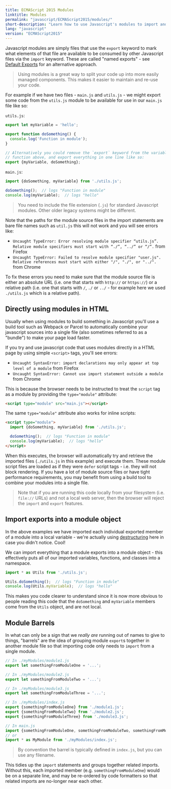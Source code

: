 ```yaml
---
title: ECMAScript 2015 Modules
linktitle: Modules
permalink: "javascript/ECMAScript2015/modules/"
short-description: "Learn how to use Javascript's modules to import and export functionality."
lang: "javascript"
version: "ECMAScript2015"
---
```


Javascript modules are simply files that use the `export` keyword to mark what
elements of that file are available to be consumed by other Javascript files
via the `import` keyword. These are called "named exports" - see
[Default Exports](#default-exports) for an alternative approach.

> Using modules is a great way to split your code up into more easily managed
> components. This makes it easier to maintain and re-use your code.

For example if we have two files - `main.js` and `utils.js` - we might export
some code from the `utils.js` module to be available for use in our `main.js`
file like so:

`utils.js`:
```javascript
export let myVariable = 'hello';

export function doSomething() {
  console.log('Function in module');
}

// Alternatively you could remove the `export` keyword from the variable and
// function above, and export everything in one line like so:
export {myVariable, doSomething};
```

`main.js`:
```javascript
import {doSomething, myVariable} from './utils.js';

doSomething();  // logs "Function in module"
console.log(myVariable);  // logs "hello"
```

> You need to include the file extension (`.js`) for standard Javascript
> modules. Other older legacy systems might be different.

Note that the paths for the module source files in the import statements are
bare file names such as `util.js` this will not work and you will see errors
like:

  * `Uncaught TypeError: Error resolving module specifier “utils.js”. Relative
    module specifiers must start with “./”, “../” or “/”.` from Firefox
  * `Uncaught TypeError: Failed to resolve module specifier "user.js". Relative
    references must start with either "/", "./", or "../".` from Chrome

To fix these errors you need to make sure that the module source file is either
an absolute URL (i.e. one that starts with `http://` or `https://`) or a
relative path (i.e. one that starts with `/`, `./` or `../` - for example here
we used `./utils.js` which is a relative path).

## Directly using modules in HTML

Usually when using modules to build something in Javascript you'll use a build
tool such as Webpack or Parcel to automatically combine your javascript sources
into a single file (also sometimes referred to as a "bundle") to make your page
load faster.

If you try and use javascript code that uses modules directly in a HTML page by
using simple `<script>` tags, you'll see errors:
 * `Uncaught SyntaxError: import declarations may only appear at top level of a
   module` from Firefox
 * `Uncaught SyntaxError: Cannot use import statement outside a module` from
   Chrome

This is because the browser needs to be instructed to treat the `script` tag as
a module by providing the `type="module"` attribute:

```html
<script type="module" src="main.js"></script>
```

The same `type="module"` attribute also works for inline scripts:

```html
<script type="module">
  import {doSomething, myVariable} from './utils.js';

  doSomething();  // logs "Function in module"
  console.log(myVariable);  // logs "hello"
</script>
```

When this executes, the browser will automatically try and retrieve the imported
files (`./utils.js` in this example) and execute them. These module script files
are loaded as if they were `defer` script tags - i.e. they will not block
rendering. If you have a lot of module source files or have tight performance
requirements, you may benefit from using a build tool to combine your modules
into a single file.

> Note that if you are running this code locally from your filesystem (i.e.
`file://` URLs) and not a local web server, then the browser will reject the
`import` and `export` features.

## Import exports into a module object

In the above examples we have imported each individual exported member of a
module into a local variable - we're actually using
[destructuring](/javascript/ECMAScript2015/destructuring/) here in case you
didn't notice. Cool!

We can import everything that a module exports into a module object - this
effectively puts all of our imported variables, functions, and classes into a
namespace.

```javascript
import * as Utils from './utils.js';

Utils.doSomething();  // logs "Function in module"
console.log(Utils.myVariable);  // logs "hello"
```

This makes you code clearer to understand since it is now more obvious to people
reading this code that the `doSomething` and `myVariable` members come from the
`Utils` object, and are not local.

## Module Barrels

In what can only be a sign that we *really are* running out of names to give to
things, "barrels" are the idea of grouping module `export`s together in another
module file so that importing code only needs to `import` from a single module.

```javascript
// In ./myModules/module1.js
export let somethingFromModuleOne = '...';

// In ./myModules/module2.js
export let somethingFromModuleTwo = '...';

// In ./myModules/module3.js
export let somethingFromModuleThree = '...';

// In ./myModules/index.js
export {somethingFromModuleOne} from './module1.js';
export {somethingFromModuleTwo} from './module2.js';
export {somethingFromModuleThree} from './module3.js';

// In main.js
import {somethingFromModuleOne, somethingFromModuleTwo, somethingFromModuleThree} from './myModules/index.js';
// or
import * as MyModule from './myModules/index.js';
```

> By convention the barrel is typically defined in `index.js`, but you can use
> any filename.

This tidies up the `import` statements and groups together related imports.
Without this, each imported member (e.g. `somethingFromModuleOne`) would be on
a separate line, and may be re-ordered by code formatters so that related
imports are no-longer near each other.
